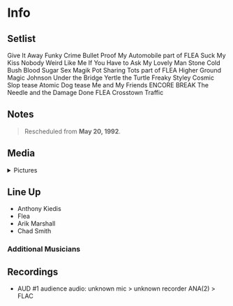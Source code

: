 # Info

## Setlist

Give It Away
Funky Crime
Bullet Proof
My Automobile part of FLEA
Suck My Kiss
Nobody Weird Like Me
If You Have to Ask
My Lovely Man
Stone Cold Bush
Blood Sugar Sex Magik
Pot Sharing Tots part of FLEA
Higher Ground
Magic Johnson
Under the Bridge
Yertle the Turtle
Freaky Styley
Cosmic Slop tease
Atomic Dog tease
Me and My Friends
ENCORE BREAK
The Needle and the Damage Done FLEA
Crosstown Traffic

## Notes

> Rescheduled from **May 20, 1992**.

## Media 

<details>
  <summary>Pictures</summary>
  <!--<img alt="Setlist" title="Setlist" src="_.jpg" height="200" />
  <img alt="Clipping" title="Clipping" src="_.jpg" height="200" />
  <img alt="Flyer" title="Flyer" src="_.jpg" height="200" />-->
</details>

## Line Up

* Anthony Kiedis
* Flea
* Arik Marshall
* Chad Smith

### Additional Musicians

## Recordings

* AUD #1 audience audio: unknown mic > unknown recorder ANA(2) > FLAC
